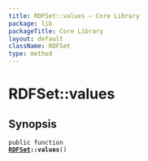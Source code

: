 ```yaml
---
title: RDFSet::values — Core Library
package: lib
packageTitle: Core Library
layout: default
className: RDFSet
type: method
---
```


# RDFSet::values

## Synopsis

<code>public function <b><a href="RDFSet">RDFSet</a>::values</b>()</code>

